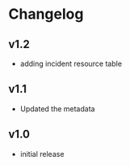 # Changelog

## v1.2

- adding incident resource table

## v1.1

- Updated the metadata

## v1.0

- initial release
